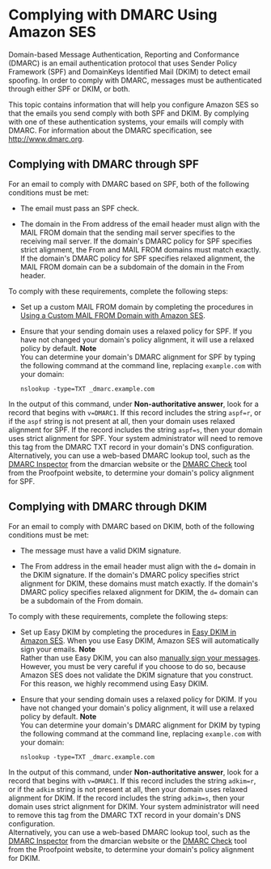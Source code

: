 # Complying with DMARC Using Amazon SES<a name="dmarc"></a>

Domain\-based Message Authentication, Reporting and Conformance \(DMARC\) is an email authentication protocol that uses Sender Policy Framework \(SPF\) and DomainKeys Identified Mail \(DKIM\) to detect email spoofing\. In order to comply with DMARC, messages must be authenticated through either SPF or DKIM, or both\.

This topic contains information that will help you configure Amazon SES so that the emails you send comply with both SPF and DKIM\. By complying with one of these authentication systems, your emails will comply with DMARC\. For information about the DMARC specification, see [http://www\.dmarc\.org](http://www.dmarc.org)\.

## Complying with DMARC through SPF<a name="dmarc-spf"></a>

For an email to comply with DMARC based on SPF, both of the following conditions must be met:

+ The email must pass an SPF check\.

+ The domain in the From address of the email header must align with the MAIL FROM domain that the sending mail server specifies to the receiving mail server\. If the domain's DMARC policy for SPF specifies strict alignment, the From and MAIL FROM domains must match exactly\. If the domain's DMARC policy for SPF specifies relaxed alignment, the MAIL FROM domain can be a subdomain of the domain in the From header\.

To comply with these requirements, complete the following steps:

+ Set up a custom MAIL FROM domain by completing the procedures in [Using a Custom MAIL FROM Domain with Amazon SES](mail-from.md)\.

+ Ensure that your sending domain uses a relaxed policy for SPF\. If you have not changed your domain's policy alignment, it will use a relaxed policy by default\.
**Note**  
You can determine your domain's DMARC alignment for SPF by typing the following command at the command line, replacing `example.com` with your domain:  

  ```
  nslookup -type=TXT _dmarc.example.com
  ```
In the output of this command, under **Non\-authoritative answer**, look for a record that begins with `v=DMARC1`\. If this record includes the string `aspf=r`, or if the `aspf` string is not present at all, then your domain uses relaxed alignment for SPF\. If the record includes the string `aspf=s`, then your domain uses strict alignment for SPF\. Your system administrator will need to remove this tag from the DMARC TXT record in your domain's DNS configuration\.  
Alternatively, you can use a web\-based DMARC lookup tool, such as the [DMARC Inspector](https://dmarcian.com/dmarc-inspector/) from the dmarcian website or the [DMARC Check](https://stopemailfraud.proofpoint.com/dmarc/) tool from the Proofpoint website, to determine your domain's policy alignment for SPF\.

## Complying with DMARC through DKIM<a name="dmarc-dkim"></a>

For an email to comply with DMARC based on DKIM, both of the following conditions must be met:

+ The message must have a valid DKIM signature\.

+ The From address in the email header must align with the `d=` domain in the DKIM signature\. If the domain's DMARC policy specifies strict alignment for DKIM, these domains must match exactly\. If the domain's DMARC policy specifies relaxed alignment for DKIM, the `d=` domain can be a subdomain of the From domain\.

To comply with these requirements, complete the following steps:

+ Set up Easy DKIM by completing the procedures in [Easy DKIM in Amazon SES](easy-dkim.md)\. When you use Easy DKIM, Amazon SES will automatically sign your emails\.
**Note**  
Rather than use Easy DKIM, you can also [manually sign your messages](manual-dkim.md)\. However, you must be very careful if you choose to do so, because Amazon SES does not validate the DKIM signature that you construct\. For this reason, we highly recommend using Easy DKIM\.

+ Ensure that your sending domain uses a relaxed policy for DKIM\. If you have not changed your domain's policy alignment, it will use a relaxed policy by default\.
**Note**  
You can determine your domain's DMARC alignment for DKIM by typing the following command at the command line, replacing `example.com` with your domain:  

  ```
  nslookup -type=TXT _dmarc.example.com
  ```
In the output of this command, under **Non\-authoritative answer**, look for a record that begins with `v=DMARC1`\. If this record includes the string `adkim=r`, or if the `adkim` string is not present at all, then your domain uses relaxed alignment for DKIM\. If the record includes the string `adkim=s`, then your domain uses strict alignment for DKIM\. Your system administrator will need to remove this tag from the DMARC TXT record in your domain's DNS configuration\.  
Alternatively, you can use a web\-based DMARC lookup tool, such as the [DMARC Inspector](https://dmarcian.com/dmarc-inspector/) from the dmarcian website or the [DMARC Check](https://stopemailfraud.proofpoint.com/dmarc/) tool from the Proofpoint website, to determine your domain's policy alignment for DKIM\.